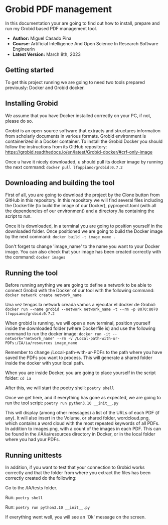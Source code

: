 # Grobid PDF management

In this documentation your are going to find out how to install, prepare and run my Grobid based PDF management tool.

- **Author:** Miguel Casado Pina
- **Course:** Artificial Intelligence And Open Science In Research Software Engineerin
- **Latest Version:** March 8th, 2023


## Getting started
To get this project running we are going to need two tools prepared previously: Docker and Grobid docker.

## Installing Grobid
We assume that you have Docker installed correctly on your PC, if not, please do so.

Grobid is an open-source software that extracts and structures information from scholarly documents in various formats. Grobid environment is containerized in a Docker container. To install the Grobid Docker you should follow the instructions from its GitHub repository: https://grobid.readthedocs.io/en/latest/Grobid-docker/#crf-only-image

Once u have it nicely downloaded, u should pull its docker image by running the next command: `docker pull lfoppiano/grobid:0.7.2`

## Downloading and building the tool
First of all, you are going to download the project by the Clone button from GitHub in this repository. In this repository we will find several files including the Dockerfile (to build the image of our Docker), pyproyect.toml (with all the dependencies of our environment) and a directory /ia containing the script to run.

Once it is downloaded, in a terminal you are going to position yourself in the downloaded folder. Once positioned we are going to build the Docker image by the next command: `docker build -t image_name .`

Don't forget to change 'image_name' to the name you want to your Docker image.
You can also check that your image has been created correctly with the command: `docker images`

## Running the tool
Before running anything we are going to define a network to be able to connect Grobid with the Docker of our tool with the following command: `docker network create network_name`

Una vez tengas la network creada vamos a ejecutar el docker de Grobid: `docker run --name grobid --network network_name -t --rm -p 8070:8070 lfoppiano/grobid:0.7.2`

When grobid is running, we will open a new terminal, position yourself inside the downloaded folder (where Dockerfile is) and use the following command to run the docker image: `docker run -it --network="network_name" --rm -v /Local-path-with-ur-PDFs:/IA/ia/resources image_name`

Remember to change /Local-path-with-ur-PDFs to the path where you have saved the PDFs you want to process. This will generate a shared folder inside the docker with your local path.

When you are inside Docker, you are going to place yourself in the script folder: `cd ia`

After this, we will start the poetry shell: `poetry shell`

Once we get here, and if everything has gone as expected, we are going to run the tool script: `poetry run python3.10 __init__.py`

This will display (among other messages) a list of the URLs of each PDF (if any). It will also insert in the Volume, or shared folder, wordcloud.png, which contains a word cloud with the most repeated keywords of all PDFs. In addition to images.png, with a count of the images in each PDF. This can be found in the /IA/ia/resources directory in Docker, or in the local folder where you had your PDFs.

## Running unittests
In addition, if you want to test that your connection to Grobid works correctly and that the folder from where you extract the files has been correctly created do the following:

Go to the /IA/tests folder.

Run: `poetry shell`

Run: `poetry run python3.10 __init__.py`

If everything went well, you will see an 'Ok' message on the screen.
